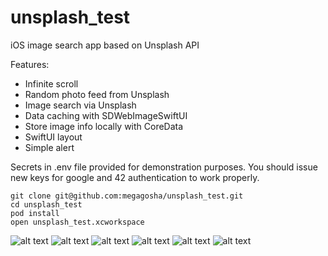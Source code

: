 # unsplash_test

iOS image search app based on Unsplash API

Features:
- Infinite scroll
- Random photo feed from Unsplash
- Image search via Unsplash
- Data caching with SDWebImageSwiftUI 
- Store image info locally with CoreData
- SwiftUI layout
- Simple alert

Secrets in .env file provided for demonstration purposes. You should issue new keys for google and 42 authentication to work properly. 

````
git clone git@github.com:megagosha/unsplash_test.git
cd unsplash_test
pod install
open unsplash_test.xcworkspace
````

![alt text](https://github.com/megagosha/unsplash_test/blob/main/git_assets/search_list.jpeg?raw=true)
![alt text](https://github.com/megagosha/unsplash_test/blob/main/git_assets/liked_list.jpeg?raw=true)
![alt text](https://github.com/megagosha/unsplash_test/blob/main/git_assets/liked_list2.jpeg?raw=true)
![alt text](https://github.com/megagosha/unsplash_test/blob/main/git_assets/details.jpeg?raw=true)
![alt text](https://github.com/megagosha/unsplash_test/blob/main/git_assets/details2.jpeg?raw=true)
![alt text](https://github.com/megagosha/unsplash_test/blob/main/git_assets/alert.jpeg?raw=true)
